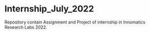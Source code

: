 # Internship_July_2022
Repository contain Assignment and Project of internship in Innomatics Research Labs 2022.
